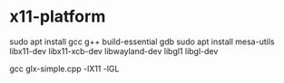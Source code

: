 # x11-platform


sudo apt install gcc g++ build-essential gdb
sudo apt install mesa-utils libx11-dev libx11-xcb-dev libwayland-dev libgl1 libgl-dev


<!-- for some reason sometimes gcc doesnt seem to work without g++? -->

gcc glx-simple.cpp -lX11 -lGL